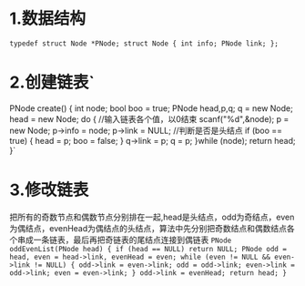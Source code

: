 # 1.数据结构
`typedef struct Node *PNode;
struct Node {
    int info;
    PNode link;
};`
# 2.创建链表`
PNode create() {
    int node;
    bool boo = true;
    PNode head,p,q;
    q = new Node;
    head = new Node;
    do {
        //输入链表各个值，以0结束
        scanf("%d",&node);
        p = new Node;
        p->info = node;
        p->link = NULL;
        //判断是否是头结点
        if (boo == true) {
            head = p;
            boo = false;
        }
        q->link = p;
        q = p;
    }while (node);
    return head;
}`
# 3.修改链表
把所有的奇数节点和偶数节点分别排在一起,head是头结点，odd为奇结点，even为偶结点，evenHead为偶结点的头结点，算法中先分别把奇数结点和偶数结点各个串成一条链表，最后再把奇链表的尾结点连接到偶链表
`PNode oddEvenList(PNode head) {
    if (head == NULL) return NULL;
    PNode odd = head, even = head->link, evenHead = even;
    while (even != NULL && even->link != NULL) {
        odd->link = even->link;
        odd = odd->link;
        even->link = odd->link;
        even = even->link;
    }
    odd->link = evenHead;
    return head;
}`


